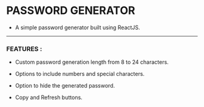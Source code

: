 # PASSWORD GENERATOR

- A simple password generator built using ReactJS. 

---

### FEATURES : 

- Custom password generation length from 8 to 24 characters.

- Options to include numbers and special characters.

- Option to hide the generated password.

- Copy and Refresh buttons.
